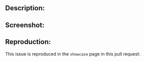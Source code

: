 ## Description:

## Screenshot:

## Reproduction:

This issue is reproduced in the `showcase` page in this pull request: 
